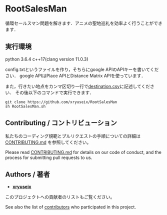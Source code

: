 # RootSalesMan

循環セールスマン問題を解きます．アニメの聖地巡礼を効率よく行うことができます．

## 実行環境

python 3.6.4
c++17(clang version 11.0.3)

config.txtというファイルを作り，そちらにgoogle APIのAPIキーを書いてください．
google APIはPlace APIとDistance Matrix APIを使っています．

また，行きたい地点をカンマ区切り一行で[destination.csv](./destination.csv)に記述してください．
その後以下のコマンドで実行できます．

```
git clone https://github.com/xryuseix/RootSalesMan
sh RootSalesMan.sh
```

## Contributing / コントリビューション

私たちのコーディング規範とプルリクエストの手順についての詳細は [CONTRIBUTING.md](./.github/CONTRIBUTING.md) を参照してください。

Please read [CONTRIBUTING.md](./.github/CONTRIBUTING.md) for details on our code of conduct, and the process for submitting pull requests to us.

## Authors / 著者

* **[xryuseix](https://github.com/xryuseix)**

このプロジェクトへの貢献者のリストもご覧ください。

See also the list of [contributors](https://github.com/xryuseix/RootSalesMan/contributors) who participated in this project.
